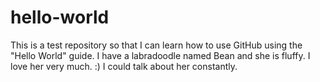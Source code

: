 # hello-world
This is a test repository so that I can learn how to use GitHub using the "Hello World" guide.
I have a labradoodle named Bean and she is fluffy.
I love her very much. :)
I could talk about her constantly.
